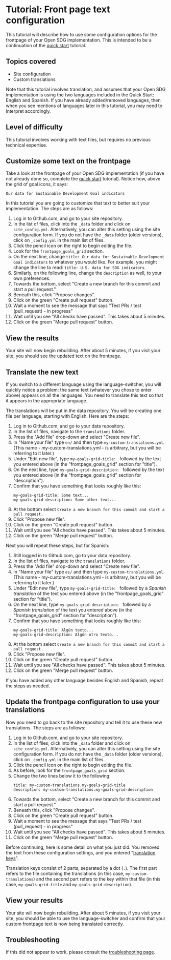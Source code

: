 <h1>Tutorial: Front page text configuration</h1>

This tutorial will describe how to use some configuration options for the frontpage of your Open SDG implementation. This is intended to be a continuation of the [quick start](../quick-start.md) tutorial.

## Topics covered

* Site configuration
* Custom translations

Note that this tutorial involves translation, and assumes that your Open SDG implementation is using the two languages included in the Quick Start: English and Spanish. If you have already added/removed languages, then when you see mentions of languages later in this tutorial, you may need to interpret accordingly.

## Level of difficulty

This tutorial involves working with text files, but requires no previous technical expertise.

## Customize some text on the frontpage

Take a look at the frontpage of your Open SDG implementation (if you have not already done so, complete the [quick start](../quick-start.md) tutorial). Notice how, above the grid of goal icons, it says:

```
Our data for Sustainable Development Goal indicators
```

In this tutorial you are going to customize that text to better suit your implementation. The steps are as follows:

1. Log in to Github.com, and go to your site repository.
1. In the list of files, click into the `_data` folder and click on `site_config.yml`. Alternatively, you can alter this setting using the site configuration form. If you do not have the `_data` folder (older versions), click on `_config.yml` in the main list of files.
1. Click the pencil icon on the right to begin editing the file.
1. Look for the `frontpage_goals_grid` section.
1. On the next line, change `title: Our data for Sustainable Development Goal indicators` to whatever you would like. For example, you might change the line to read: `title: U.S. data for SDG indicators`.
1. Similarly, on the following line, change the `description` as well, to your own preferences.
1. Towards the bottom, select "Create a new branch for this commit and start a pull request."
1. Beneath this, click "Propose changes".
1. Click on the green "Create pull request" button.
1. Wait a moment to see the message that says "Test PRs / test (pull_request) - in progress"
1. Wait until you see "All checks have passed". This takes about 5 minutes.
1. Click on the green "Merge pull request" button.

## View the results

Your site will now begin rebuilding. After about 5 minutes, if you visit your site, you should see the updated text on the frontpage.

## Translate the new text

If you switch to a different language using the language-switcher, you will quickly notice a problem: the same text (whatever you chose to enter above) appears on all the languages. You need to translate this text so that it appears in the appropriate language.

The translations will be put in the data repository. You will be creating one file per language, starting with English. Here are the steps:

1. Log in to Github.com, and go to your data repository.
1. In the list of files, navigate to the `translations` folder.
1. Press the "Add file" drop-down and select "Create new file".
1. In "Name your file" type `en/` and then type `my-custom-translations.yml`. (This name - my-custom-translations.yml - is arbitrary, but you will be referring to it later.)
1. Under "Edit new file", type `my-goals-grid-title: ` followed by the text you entered above (in the "frontpage_goals_grid" section for "title").
1. On the next line, type `my-goals-grid-description: ` followed by the text you entered above (in the "frontpage_goals_grid" section for "description").
1. Confirm that you have something that looks roughly like this:
    ```
    my-goals-grid-title: Some text...
    my-goals-grid-description: Some other text...
    ```
1. At the bottom select `Create a new branch for this commit and start a pull request.`
1. Click "Propose new file".
1. Click on the green "Create pull request" button.
1. Wait until you see "All checks have passed". This takes about 5 minutes.
1. Click on the green "Merge pull request" button.

Next you will repeat these steps, but for Spanish:

1. Still logged in to Github.com, go to your data repository.
1. In the list of files, navigate to the `translations` folder.
1. Press the "Add file" drop-down and select "Create new file".
1. In "Name your file" type `es/` and then type `my-custom-translations.yml`. (This name - my-custom-translations.yml - is arbitrary, but you will be referring to it later.)
1. Under "Edit new file", type `my-goals-grid-title: ` followed by a *Spanish translation* of the text you entered above (in the "frontpage_goals_grid" section for "title").
1. On the next line, type `my-goals-grid-description: ` followed by a *Spanish translation* of the text you entered above (in the "frontpage_goals_grid" section for "description").
1. Confirm that you have something that looks roughly like this:
    ```
    my-goals-grid-title: Algún texto...
    my-goals-grid-description: Algún otro texto...
    ```
1. At the bottom select `Create a new branch for this commit and start a pull request.`
1. Click "Propose new file".
1. Click on the green "Create pull request" button.
1. Wait until you see "All checks have passed". This takes about 5 minutes.
1. Click on the green "Merge pull request" button.

If you have added any other language besides English and Spanish, repeat the steps as needed.

## Update the frontpage configuration to use your translations

Now you need to go back to the site repository and tell it to use these new translations. The steps are as follows:

1. Log in to Github.com, and go to your site repository.
1. In the list of files, click into the `_data` folder and click on `site_config.yml`. Alternatively, you can alter this setting using the site configuration form. If you do not have the `_data` folder (older versions), click on `_config.yml` in the main list of files.
1. Click the pencil icon on the right to begin editing the file.
1. As before, look for the `frontpage_goals_grid` section.
1. Change the two lines below it to the following:
    ```
    title: my-custom-translations.my-goals-grid-title
    description: my-custom-translations.my-goals-grid-description
    ```
1. Towards the bottom, select "Create a new branch for this commit and start a pull request."
1. Beneath this, click "Propose changes".
1. Click on the green "Create pull request" button.
1. Wait a moment to see the message that says "Test PRs / test (pull_request) - in progress"
1. Wait until you see "All checks have passed". This takes about 5 minutes.
1. Click on the green "Merge pull request" button.

Before continuing, here is some detail on what you just did. You removed the text from these configuration settings, and you entered "[translation keys](../translation.md)".

Translation keys consist of 2 parts, separated by a dot (`.`). The first part refers to the file containing the translations (in this case, `my-custom-translations`) and the second part refers to the key within that file (in this case, `my-goals-grid-title` and `my-goals-grid-description`).

## View your results

Your site will now begin rebuilding. After about 5 minutes, if you visit your site, you should be able to use the language-switcher and confirm that your custom frontpage text is now being translated correctly.

## Troubleshooting

If this did not appear to work, please consult the [troubleshooting page](../troubleshooting.md).
